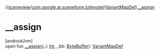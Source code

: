 //[sceneview](../../../index.md)/[com.google.ar.sceneform.lullmodel](../index.md)/[VariantMapDef](index.md)/[__assign](__assign.md)

# __assign

[androidJvm]\
open fun [__assign](__assign.md)(_i: [Int](https://kotlinlang.org/api/latest/jvm/stdlib/kotlin/-int/index.html), _bb: [ByteBuffer](https://developer.android.com/reference/kotlin/java/nio/ByteBuffer.html)): [VariantMapDef](index.md)
